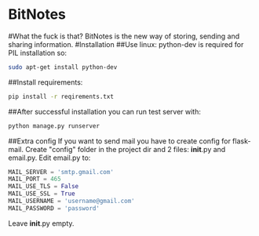 BitNotes
========
#What the fuck is that?
BitNotes is the new way of storing, sending and sharing information.
#Installation
##Use linux:
python-dev is required for PIL installation so:
```sh
sudo apt-get install python-dev
```

##Install requirements:
```sh
pip install -r reqirements.txt
```
##After successful installation you can run test server with:
```sh
python manage.py runserver
```
##Extra config
If you want to send mail you have to create config for flask-mail. Create "config" folder in the project dir and 2 files: __init__.py and email.py.
Edit email.py to:
```python
MAIL_SERVER = 'smtp.gmail.com'
MAIL_PORT = 465
MAIL_USE_TLS = False
MAIL_USE_SSL = True
MAIL_USERNAME = 'username@gmail.com'
MAIL_PASSWORD = 'password'
```
Leave __init__.py empty.